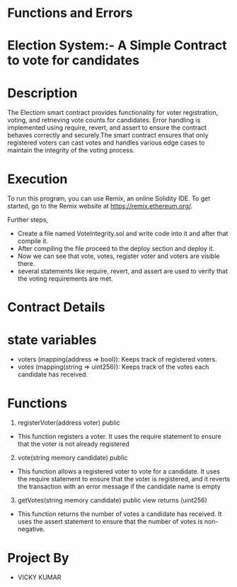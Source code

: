 # Functions and Errors
# Election System:- A Simple Contract to vote for candidates 
# Description 
The Electiom smart contract provides functionality for voter registration, voting, and retrieving vote counts for candidates. Error handling is implemented using require, revert, and assert to ensure the contract behaves correctly and securely.The smart contract ensures that only registered voters can cast votes and handles various edge cases to maintain the integrity of the voting process.
# Execution
To run this program, you can use Remix, an online Solidity IDE. To get started, go to the Remix website at https://remix.ethereum.org/.

Further steps,

- Create a file named VoteIntegrity.sol and  write code into it and after that compile it.
- After compiling the file proceed  to the deploy section and deploy it.
- Now we can see that vote, votes, register voter and voters are visible there.
- several statements like require, revert, and assert are used to verify that the voting requirements are met.
# Contract Details
# state variables
- voters (mapping(address => bool)): Keeps track of registered voters.
- votes (mapping(string => uint256)): Keeps track of the votes each candidate has received.
# Functions
1. registerVoter(address voter) public
- This function registers a voter. It uses the require statement to ensure that the voter is not already registered
2. vote(string memory candidate) public
- This function allows a registered voter to vote for a candidate. It uses the require statement to ensure that the voter is registered, and it reverts the transaction with an error message if the candidate name is empty
3. getVotes(string memory candidate) public view returns (uint256)
 - This function returns the number of votes a candidate has received. It uses the assert statement to ensure that the number of votes is non-negative.
# Project By
- VICKY KUMAR



